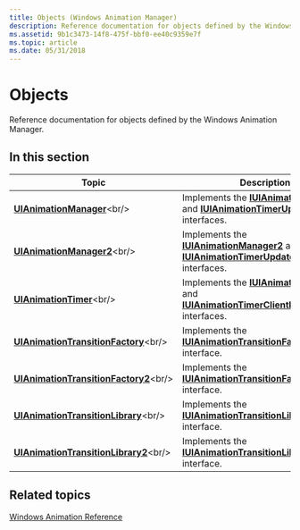 ```yaml
---
title: Objects (Windows Animation Manager)
description: Reference documentation for objects defined by the Windows Animation Manager.
ms.assetid: 9b1c3473-14f8-475f-bbf0-ee40c9359e7f
ms.topic: article
ms.date: 05/31/2018
---
```


# Objects

Reference documentation for objects defined by the Windows Animation Manager.

## In this section



| Topic                                                                             | Description                                                                                                                                                                  |
|-----------------------------------------------------------------------------------|------------------------------------------------------------------------------------------------------------------------------------------------------------------------------|
| [**UIAnimationManager**](https://msdn.microsoft.com/library/Dd317019(v=VS.85).aspx)<br/>                       | Implements the [**IUIAnimationManager**](/windows/desktop/api/UIAnimation/nn-uianimation-iuianimationmanager) and [**IUIAnimationTimerUpdateHandler**](/windows/desktop/api/UIAnimation/nn-uianimation-iuianimationtimerupdatehandler) interfaces. <br/>       |
| [**UIAnimationManager2**](https://msdn.microsoft.com/library/Hh448665(v=VS.85).aspx)<br/>                     | Implements the [**IUIAnimationManager2**](/windows/desktop/api/UIAnimation/nn-uianimation-iuianimationmanager) and [**IUIAnimationTimerUpdateHandler**](/windows/desktop/api/UIAnimation/nn-uianimation-iuianimationtimerupdatehandler) interfaces. <br/>      |
| [**UIAnimationTimer**](https://msdn.microsoft.com/library/Dd317021(v=VS.85).aspx)<br/>                           | Implements the [**IUIAnimationTimer**](/windows/desktop/api/UIAnimation/nn-uianimation-iuianimationtimer) and [**IUIAnimationTimerClientEventHandler**](/windows/desktop/api/UIAnimation/nn-uianimation-iuianimationtimerclienteventhandler) interfaces. <br/> |
| [**UIAnimationTransitionFactory**](https://msdn.microsoft.com/library/Dd317024(v=VS.85).aspx)<br/>   | Implements the [**IUIAnimationTransitionFactory**](/windows/desktop/api/UIAnimation/nn-uianimation-iuianimationtransitionfactory) interface. <br/>                                                                 |
| [**UIAnimationTransitionFactory2**](https://msdn.microsoft.com/library/Hh448667(v=VS.85).aspx)<br/> | Implements the [**IUIAnimationTransitionFactory2**](/windows/desktop/api/UIAnimation/nn-uianimation-iuianimationtransitionfactory2) interface. <br/>                                                               |
| [**UIAnimationTransitionLibrary**](https://msdn.microsoft.com/library/Dd317028(v=VS.85).aspx)<br/>   | Implements the [**IUIAnimationTransitionLibrary**](/windows/desktop/api/UIAnimation/nn-uianimation-iuianimationtransitionlibrary) interface.<br/>                                                                  |
| [**UIAnimationTransitionLibrary2**](https://msdn.microsoft.com/library/Hh448668(v=VS.85).aspx)<br/> | Implements the [**IUIAnimationTransitionLibrary2**](/windows/desktop/api/UIAnimation/nn-uianimation-iuianimationtransitionlibrary2) interface.<br/>                                                                |



 

## Related topics

<dl> <dt>

[Windows Animation Reference](windows-animation-reference.md)
</dt> </dl>

 

 





